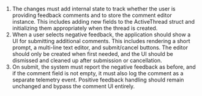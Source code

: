 1. The changes must add internal state to track whether the user is providing feedback comments and to store the comment editor instance. This includes adding new fields to the ActiveThread struct and initializing them appropriately when the thread is created.
2. When a user selects negative feedback, the application should show a UI for submitting additional comments. This includes rendering a short prompt, a multi-line text editor, and submit/cancel buttons. The editor should only be created when first needed, and the UI should be dismissed and cleaned up after submission or cancellation.
3. On submit, the system must report the negative feedback as before, and if the comment field is not empty, it must also log the comment as a separate telemetry event. Positive feedback handling should remain unchanged and bypass the comment UI entirely.
